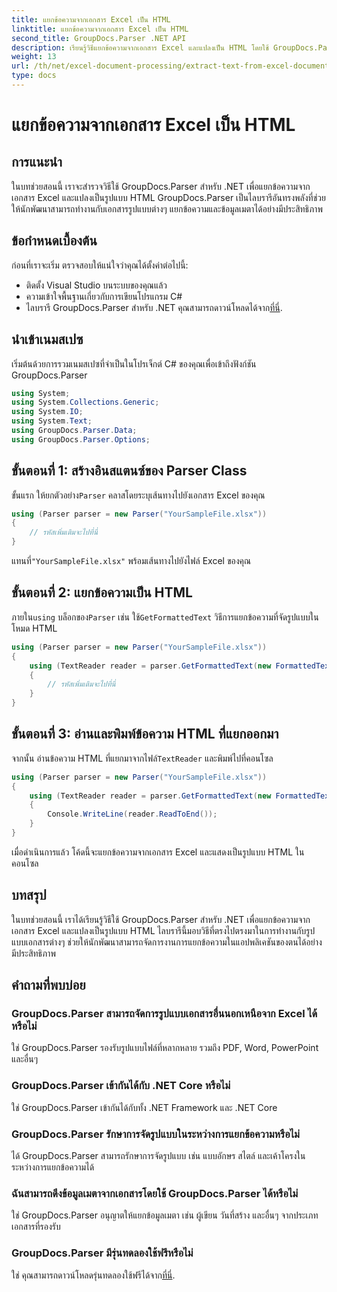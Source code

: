 ```yaml
---
title: แยกข้อความจากเอกสาร Excel เป็น HTML
linktitle: แยกข้อความจากเอกสาร Excel เป็น HTML
second_title: GroupDocs.Parser .NET API
description: เรียนรู้วิธีแยกข้อความจากเอกสาร Excel และแปลงเป็น HTML โดยใช้ GroupDocs.Parser สำหรับ .NET
weight: 13
url: /th/net/excel-document-processing/extract-text-from-excel-document-as-html/
type: docs
---
```

# แยกข้อความจากเอกสาร Excel เป็น HTML

## การแนะนำ
ในบทช่วยสอนนี้ เราจะสำรวจวิธีใช้ GroupDocs.Parser สำหรับ .NET เพื่อแยกข้อความจากเอกสาร Excel และแปลงเป็นรูปแบบ HTML GroupDocs.Parser เป็นไลบรารีอันทรงพลังที่ช่วยให้นักพัฒนาสามารถทำงานกับเอกสารรูปแบบต่างๆ แยกข้อความและข้อมูลเมตาได้อย่างมีประสิทธิภาพ
## ข้อกำหนดเบื้องต้น
ก่อนที่เราจะเริ่ม ตรวจสอบให้แน่ใจว่าคุณได้ตั้งค่าต่อไปนี้:
- ติดตั้ง Visual Studio บนระบบของคุณแล้ว
- ความเข้าใจพื้นฐานเกี่ยวกับการเขียนโปรแกรม C#
-  ไลบรารี GroupDocs.Parser สำหรับ .NET คุณสามารถดาวน์โหลดได้จาก[ที่นี่](https://releases.groupdocs.com/parser/net/).
## นำเข้าเนมสเปซ
เริ่มต้นด้วยการรวมเนมสเปซที่จำเป็นในโปรเจ็กต์ C# ของคุณเพื่อเข้าถึงฟังก์ชัน GroupDocs.Parser
```csharp
using System;
using System.Collections.Generic;
using System.IO;
using System.Text;
using GroupDocs.Parser.Data;
using GroupDocs.Parser.Options;
```
## ขั้นตอนที่ 1: สร้างอินสแตนซ์ของ Parser Class
 ขั้นแรก ให้ยกตัวอย่าง`Parser` คลาสโดยระบุเส้นทางไปยังเอกสาร Excel ของคุณ
```csharp
using (Parser parser = new Parser("YourSampleFile.xlsx"))
{
    // รหัสเพิ่มเติมจะไปที่นี่
}
```
 แทนที่`"YourSampleFile.xlsx"` พร้อมเส้นทางไปยังไฟล์ Excel ของคุณ
## ขั้นตอนที่ 2: แยกข้อความเป็น HTML
 ภายใน`using` บล็อกของ`Parser` เช่น ใช้`GetFormattedText` วิธีการแยกข้อความที่จัดรูปแบบในโหมด HTML
```csharp
using (Parser parser = new Parser("YourSampleFile.xlsx"))
{
    using (TextReader reader = parser.GetFormattedText(new FormattedTextOptions(FormattedTextMode.Html)))
    {
        // รหัสเพิ่มเติมจะไปที่นี่
    }
}
```
## ขั้นตอนที่ 3: อ่านและพิมพ์ข้อความ HTML ที่แยกออกมา
 จากนั้น อ่านข้อความ HTML ที่แยกมาจากไฟล์`TextReader` และพิมพ์ไปที่คอนโซล
```csharp
using (Parser parser = new Parser("YourSampleFile.xlsx"))
{
    using (TextReader reader = parser.GetFormattedText(new FormattedTextOptions(FormattedTextMode.Html)))
    {
        Console.WriteLine(reader.ReadToEnd());
    }
}
```
เมื่อดำเนินการแล้ว โค้ดนี้จะแยกข้อความจากเอกสาร Excel และแสดงเป็นรูปแบบ HTML ในคอนโซล
## บทสรุป
ในบทช่วยสอนนี้ เราได้เรียนรู้วิธีใช้ GroupDocs.Parser สำหรับ .NET เพื่อแยกข้อความจากเอกสาร Excel และแปลงเป็นรูปแบบ HTML ไลบรารีนี้มอบวิธีที่ตรงไปตรงมาในการทำงานกับรูปแบบเอกสารต่างๆ ช่วยให้นักพัฒนาสามารถจัดการงานการแยกข้อความในแอปพลิเคชันของตนได้อย่างมีประสิทธิภาพ

## คำถามที่พบบ่อย
### GroupDocs.Parser สามารถจัดการรูปแบบเอกสารอื่นนอกเหนือจาก Excel ได้หรือไม่
ใช่ GroupDocs.Parser รองรับรูปแบบไฟล์ที่หลากหลาย รวมถึง PDF, Word, PowerPoint และอื่นๆ
### GroupDocs.Parser เข้ากันได้กับ .NET Core หรือไม่
ใช่ GroupDocs.Parser เข้ากันได้กับทั้ง .NET Framework และ .NET Core
### GroupDocs.Parser รักษาการจัดรูปแบบในระหว่างการแยกข้อความหรือไม่
ได้ GroupDocs.Parser สามารถรักษาการจัดรูปแบบ เช่น แบบอักษร สไตล์ และเค้าโครงในระหว่างการแยกข้อความได้
### ฉันสามารถดึงข้อมูลเมตาจากเอกสารโดยใช้ GroupDocs.Parser ได้หรือไม่
ใช่ GroupDocs.Parser อนุญาตให้แยกข้อมูลเมตา เช่น ผู้เขียน วันที่สร้าง และอื่นๆ จากประเภทเอกสารที่รองรับ
### GroupDocs.Parser มีรุ่นทดลองใช้ฟรีหรือไม่
 ใช่ คุณสามารถดาวน์โหลดรุ่นทดลองใช้ฟรีได้จาก[ที่นี่](https://releases.groupdocs.com/).